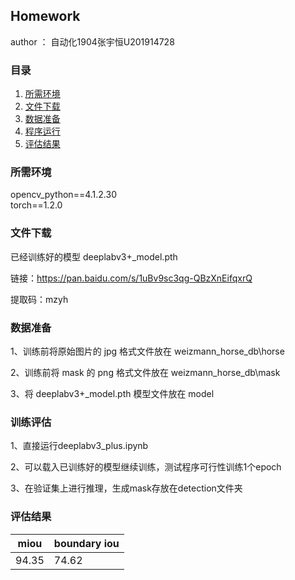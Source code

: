Homework
---
author ： 自动化1904张宇恒U201914728
### 目录
1. [所需环境](#所需环境)
2. [文件下载](#文件下载)
3. [数据准备](#数据准备)
4. [程序运行](#程序运行)
5. [评估结果](#评估结果)

### 所需环境
opencv_python==4.1.2.30\
torch==1.2.0

### 文件下载
已经训练好的模型 deeplabv3+_model.pth

链接：https://pan.baidu.com/s/1uBv9sc3qg-QBzXnEifqxrQ 

提取码：mzyh 

### 数据准备
1、训练前将原始图片的 jpg 格式文件放在 weizmann_horse_db\horse

2、训练前将 mask 的 png 格式文件放在 weizmann_horse_db\mask

3、将 deeplabv3+_model.pth 模型文件放在 model

### 训练评估   
1、直接运行deeplabv3_plus.ipynb

2、可以载入已训练好的模型继续训练，测试程序可行性训练1个epoch

3、在验证集上进行推理，生成mask存放在detection文件夹


### 评估结果
| miou | boundary iou |
|------|--------------|
| 94.35  | 74.62        |
